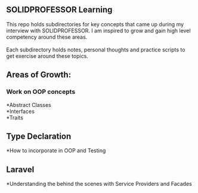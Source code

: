 ## SOLIDPROFESSOR Learning
This repo holds subdirectories for key concepts that came up during my interview with SOLIDPROFESSOR. I am inspired to grow and gain high level competency around these areas.
<br />
<br />
Each subdirectory holds notes, personal thoughts and practice scripts to get exercise around these topics. 

## Areas of Growth:
### Work on OOP concepts
*Abstract Classes <br />
*Interfaces <br />
*Traits <br />

## Type Declaration
*How to incorporate in OOP and Testing 

## Laravel
*Understanding the behind the scenes with Service Providers and Facades


